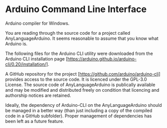 # Arduino Command Line Interface
Arduino compiler for Windows.

You are reading through the source code for a project called 
AnyLanguageArduino. It seems reasonable to assume that you
know what Arduino is.

The following files for the Arduino CLI utility were downloaded from
the Arduino CLI installation page 
[https://arduino.github.io/arduino-cli/0.20/installation/].

A GitHub repository for the project [https://github.com/arduino/arduino-cli]
provides access to the source code. It is licenced under the GPL-3.0
License. The source code of AnyLanguageArduino is publically available
and may be modified and distributed freely on condition that licencing and
authorship notices are retained.

Ideally, the dependency of Arduino-CLI on the AnyLanguageArduino should
be managed in a better way (than just including a copy of the compiled
code in a GitHub subfolder). Proper management of dependencies has
been left as a future feature.
